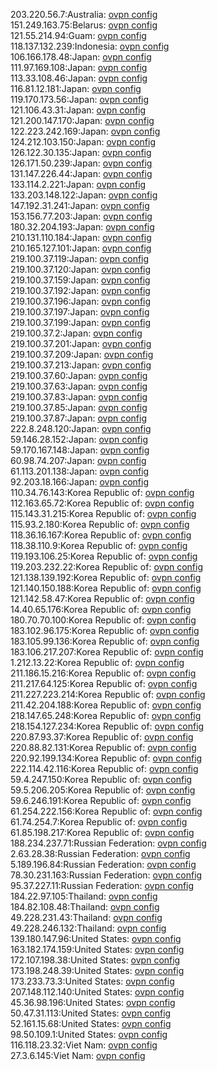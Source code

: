 203.220.56.7:Australia: [ovpn config](vpn/203_220_56_7.ovpn)  
151.249.163.75:Belarus: [ovpn config](vpn/151_249_163_75.ovpn)  
121.55.214.94:Guam: [ovpn config](vpn/121_55_214_94.ovpn)  
118.137.132.239:Indonesia: [ovpn config](vpn/118_137_132_239.ovpn)  
106.166.178.48:Japan: [ovpn config](vpn/106_166_178_48.ovpn)  
111.97.169.108:Japan: [ovpn config](vpn/111_97_169_108.ovpn)  
113.33.108.46:Japan: [ovpn config](vpn/113_33_108_46.ovpn)  
116.81.12.181:Japan: [ovpn config](vpn/116_81_12_181.ovpn)  
119.170.173.56:Japan: [ovpn config](vpn/119_170_173_56.ovpn)  
121.106.43.31:Japan: [ovpn config](vpn/121_106_43_31.ovpn)  
121.200.147.170:Japan: [ovpn config](vpn/121_200_147_170.ovpn)  
122.223.242.169:Japan: [ovpn config](vpn/122_223_242_169.ovpn)  
124.212.103.150:Japan: [ovpn config](vpn/124_212_103_150.ovpn)  
126.122.30.135:Japan: [ovpn config](vpn/126_122_30_135.ovpn)  
126.171.50.239:Japan: [ovpn config](vpn/126_171_50_239.ovpn)  
131.147.226.44:Japan: [ovpn config](vpn/131_147_226_44.ovpn)  
133.114.2.221:Japan: [ovpn config](vpn/133_114_2_221.ovpn)  
133.203.148.122:Japan: [ovpn config](vpn/133_203_148_122.ovpn)  
147.192.31.241:Japan: [ovpn config](vpn/147_192_31_241.ovpn)  
153.156.77.203:Japan: [ovpn config](vpn/153_156_77_203.ovpn)  
180.32.204.193:Japan: [ovpn config](vpn/180_32_204_193.ovpn)  
210.131.110.184:Japan: [ovpn config](vpn/210_131_110_184.ovpn)  
210.165.127.101:Japan: [ovpn config](vpn/210_165_127_101.ovpn)  
219.100.37.119:Japan: [ovpn config](vpn/219_100_37_119.ovpn)  
219.100.37.120:Japan: [ovpn config](vpn/219_100_37_120.ovpn)  
219.100.37.159:Japan: [ovpn config](vpn/219_100_37_159.ovpn)  
219.100.37.192:Japan: [ovpn config](vpn/219_100_37_192.ovpn)  
219.100.37.196:Japan: [ovpn config](vpn/219_100_37_196.ovpn)  
219.100.37.197:Japan: [ovpn config](vpn/219_100_37_197.ovpn)  
219.100.37.199:Japan: [ovpn config](vpn/219_100_37_199.ovpn)  
219.100.37.2:Japan: [ovpn config](vpn/219_100_37_2.ovpn)  
219.100.37.201:Japan: [ovpn config](vpn/219_100_37_201.ovpn)  
219.100.37.209:Japan: [ovpn config](vpn/219_100_37_209.ovpn)  
219.100.37.213:Japan: [ovpn config](vpn/219_100_37_213.ovpn)  
219.100.37.60:Japan: [ovpn config](vpn/219_100_37_60.ovpn)  
219.100.37.63:Japan: [ovpn config](vpn/219_100_37_63.ovpn)  
219.100.37.83:Japan: [ovpn config](vpn/219_100_37_83.ovpn)  
219.100.37.85:Japan: [ovpn config](vpn/219_100_37_85.ovpn)  
219.100.37.87:Japan: [ovpn config](vpn/219_100_37_87.ovpn)  
222.8.248.120:Japan: [ovpn config](vpn/222_8_248_120.ovpn)  
59.146.28.152:Japan: [ovpn config](vpn/59_146_28_152.ovpn)  
59.170.167.148:Japan: [ovpn config](vpn/59_170_167_148.ovpn)  
60.98.74.207:Japan: [ovpn config](vpn/60_98_74_207.ovpn)  
61.113.201.138:Japan: [ovpn config](vpn/61_113_201_138.ovpn)  
92.203.18.166:Japan: [ovpn config](vpn/92_203_18_166.ovpn)  
110.34.76.143:Korea Republic of: [ovpn config](vpn/110_34_76_143.ovpn)  
112.163.65.72:Korea Republic of: [ovpn config](vpn/112_163_65_72.ovpn)  
115.143.31.215:Korea Republic of: [ovpn config](vpn/115_143_31_215.ovpn)  
115.93.2.180:Korea Republic of: [ovpn config](vpn/115_93_2_180.ovpn)  
118.36.16.167:Korea Republic of: [ovpn config](vpn/118_36_16_167.ovpn)  
118.38.110.9:Korea Republic of: [ovpn config](vpn/118_38_110_9.ovpn)  
119.193.106.25:Korea Republic of: [ovpn config](vpn/119_193_106_25.ovpn)  
119.203.232.22:Korea Republic of: [ovpn config](vpn/119_203_232_22.ovpn)  
121.138.139.192:Korea Republic of: [ovpn config](vpn/121_138_139_192.ovpn)  
121.140.150.188:Korea Republic of: [ovpn config](vpn/121_140_150_188.ovpn)  
121.142.58.47:Korea Republic of: [ovpn config](vpn/121_142_58_47.ovpn)  
14.40.65.176:Korea Republic of: [ovpn config](vpn/14_40_65_176.ovpn)  
180.70.70.100:Korea Republic of: [ovpn config](vpn/180_70_70_100.ovpn)  
183.102.96.175:Korea Republic of: [ovpn config](vpn/183_102_96_175.ovpn)  
183.105.99.136:Korea Republic of: [ovpn config](vpn/183_105_99_136.ovpn)  
183.106.217.207:Korea Republic of: [ovpn config](vpn/183_106_217_207.ovpn)  
1.212.13.22:Korea Republic of: [ovpn config](vpn/1_212_13_22.ovpn)  
211.186.15.216:Korea Republic of: [ovpn config](vpn/211_186_15_216.ovpn)  
211.217.64.125:Korea Republic of: [ovpn config](vpn/211_217_64_125.ovpn)  
211.227.223.214:Korea Republic of: [ovpn config](vpn/211_227_223_214.ovpn)  
211.42.204.188:Korea Republic of: [ovpn config](vpn/211_42_204_188.ovpn)  
218.147.65.248:Korea Republic of: [ovpn config](vpn/218_147_65_248.ovpn)  
218.154.127.234:Korea Republic of: [ovpn config](vpn/218_154_127_234.ovpn)  
220.87.93.37:Korea Republic of: [ovpn config](vpn/220_87_93_37.ovpn)  
220.88.82.131:Korea Republic of: [ovpn config](vpn/220_88_82_131.ovpn)  
220.92.199.134:Korea Republic of: [ovpn config](vpn/220_92_199_134.ovpn)  
222.114.42.116:Korea Republic of: [ovpn config](vpn/222_114_42_116.ovpn)  
59.4.247.150:Korea Republic of: [ovpn config](vpn/59_4_247_150.ovpn)  
59.5.206.205:Korea Republic of: [ovpn config](vpn/59_5_206_205.ovpn)  
59.6.246.191:Korea Republic of: [ovpn config](vpn/59_6_246_191.ovpn)  
61.254.222.156:Korea Republic of: [ovpn config](vpn/61_254_222_156.ovpn)  
61.74.254.7:Korea Republic of: [ovpn config](vpn/61_74_254_7.ovpn)  
61.85.198.217:Korea Republic of: [ovpn config](vpn/61_85_198_217.ovpn)  
188.234.237.71:Russian Federation: [ovpn config](vpn/188_234_237_71.ovpn)  
2.63.28.38:Russian Federation: [ovpn config](vpn/2_63_28_38.ovpn)  
5.189.196.84:Russian Federation: [ovpn config](vpn/5_189_196_84.ovpn)  
78.30.231.163:Russian Federation: [ovpn config](vpn/78_30_231_163.ovpn)  
95.37.227.11:Russian Federation: [ovpn config](vpn/95_37_227_11.ovpn)  
184.22.97.105:Thailand: [ovpn config](vpn/184_22_97_105.ovpn)  
184.82.108.48:Thailand: [ovpn config](vpn/184_82_108_48.ovpn)  
49.228.231.43:Thailand: [ovpn config](vpn/49_228_231_43.ovpn)  
49.228.246.132:Thailand: [ovpn config](vpn/49_228_246_132.ovpn)  
139.180.147.96:United States: [ovpn config](vpn/139_180_147_96.ovpn)  
163.182.174.159:United States: [ovpn config](vpn/163_182_174_159.ovpn)  
172.107.198.38:United States: [ovpn config](vpn/172_107_198_38.ovpn)  
173.198.248.39:United States: [ovpn config](vpn/173_198_248_39.ovpn)  
173.233.73.3:United States: [ovpn config](vpn/173_233_73_3.ovpn)  
207.148.112.140:United States: [ovpn config](vpn/207_148_112_140.ovpn)  
45.36.98.196:United States: [ovpn config](vpn/45_36_98_196.ovpn)  
50.47.31.113:United States: [ovpn config](vpn/50_47_31_113.ovpn)  
52.161.15.68:United States: [ovpn config](vpn/52_161_15_68.ovpn)  
98.50.109.1:United States: [ovpn config](vpn/98_50_109_1.ovpn)  
116.118.23.32:Viet Nam: [ovpn config](vpn/116_118_23_32.ovpn)  
27.3.6.145:Viet Nam: [ovpn config](vpn/27_3_6_145.ovpn)  
